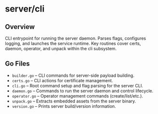 # server/cli

## Overview

CLI entrypoint for running the server daemon. Parses flags, configures logging, and launches the service runtime. Key routines cover certs, daemon, operator, and unpack within the cli subsystem.

## Go Files

- `builder.go` – CLI commands for server-side payload building.
- `certs.go` – CLI actions for certificate management.
- `cli.go` – Root command setup and flag parsing for the server CLI.
- `daemon.go` – Commands to run the server daemon and control lifecycle.
- `operator.go` – Operator management commands (create/list/etc.).
- `unpack.go` – Extracts embedded assets from the server binary.
- `version.go` – Prints server build/version information.
